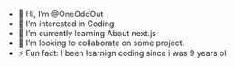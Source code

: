 - 👋 Hi, I’m @OneOddOut
- 👀 I’m interested in Coding
- 🌱 I’m currently learning About next.js
- 🤝 I’m looking to collaborate on some project.
- ⚡ Fun fact: I been learnign coding since i was 9 years ol
